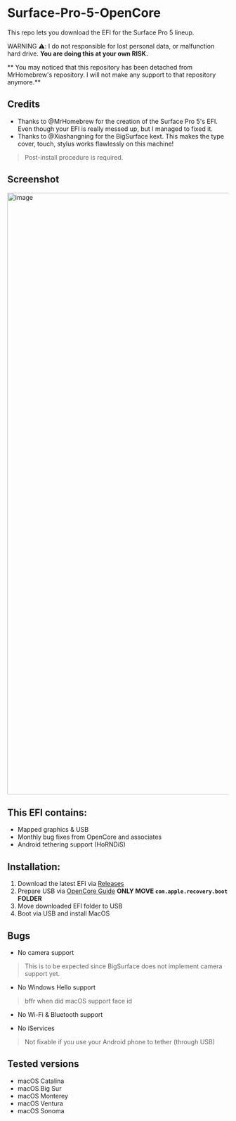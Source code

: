 # Surface-Pro-5-OpenCore

This repo lets you download the EFI for the Surface Pro 5 lineup.

WARNING ⚠️: I  do not responsible for lost personal data, or malfunction hard drive. **You are doing this at your own RISK.**

** You may noticed that this repository has been detached from MrHomebrew's repository. I will not make any support to that repository anymore.**

## Credits
+ Thanks to @MrHomebrew for the creation of the Surface Pro 5's EFI. Even though your EFI is really messed up, but I managed to fixed it.
+ Thanks to @Xiashangning for the BigSurface kext. This makes the type cover, touch, stylus works flawlessly on this machine!
> Post-install procedure is required.

## Screenshot
<img width="1368" alt="image" src="https://github.com/PGBSean/Surface-Pro-5-OpenCore/assets/97381104/6b836385-6148-4c61-88de-3711c060a834">



## This EFI contains:
+ Mapped graphics & USB
+ Monthly bug fixes from OpenCore and associates
+ Android tethering support (HoRNDiS)

## Installation:
1. Download the latest EFI via [Releases](https://github.com/PGBSean/Surface-Pro-5-OpenCore/releases)
2. Prepare USB via [OpenCore Guide](https://dortania.github.io/OpenCore-Install-Guide/installer-guide/windows-install.html#making-the-installer) **ONLY MOVE `com.apple.recovery.boot` FOLDER**
3. Move downloaded EFI folder to USB
4. Boot via USB and install MacOS

## Bugs
+ No camera support
> This is to be expected since BigSurface does not implement camera support yet.

+ No Windows Hello support
> bffr when did macOS support face id

+ No Wi-Fi & Bluetooth support

+ No iServices
> Not fixable if you use your Android phone to tether (through USB)


## Tested versions
+ macOS Catalina
+ macOS Big Sur
+ macOS Monterey
+ macOS Ventura
+ macOS Sonoma

